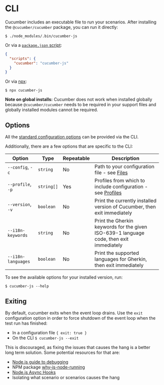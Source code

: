 # CLI

Cucumber includes an executable file to run your scenarios. After installing the `@cucumber/cucumber` package, you can run it directly:

``` shell
$ ./node_modules/.bin/cucumber-js
```

Or via a [`package.json` script](https://docs.npmjs.com/cli/v8/using-npm/scripts):

```json
{
  "scripts": {
    "cucumber": "cucumber-js"
  }
}
```

Or via [npx](https://docs.npmjs.com/cli/v8/commands/npx):

``` shell
$ npx cucumber-js
```

**Note on global installs:** Cucumber does not work when installed globally because `@cucumber/cucumber`
needs to be required in your support files and globally installed modules cannot be required.

## Options

All the [standard configuration options](./configuration.md#options) can be provided via the CLI.

Additionally, there are a few options that are specific to the CLI:

| Option             | Type       | Repeatable | Description                                                                             |
|--------------------|------------|------------|-----------------------------------------------------------------------------------------|
| `--config`, `-c`   | `string`   | No         | Path to your configuration file - see [Files](./configuration.md#files)                 |
| `--profile`, `-p`  | `string[]` | Yes        | Profiles from which to include configuration - see [Profiles](./profiles.md)            |
| `--version`, `-v`  | `boolean`  | No         | Print the currently installed version of Cucumber, then exit immediately                |
| `--i18n-keywords`  | `string`   | No         | Print the Gherkin keywords for the given ISO-639-1 language code, then exit immediately |
| `--i18n-languages` | `boolean`  | No         | Print the supported languages for Gherkin, then exit immediately                        |

To see the available options for your installed version, run:

```shell
$ cucumber-js --help
```

## Exiting

By default, cucumber exits when the event loop drains. Use the `exit` configuration option in order to force shutdown of the event loop when the test run has finished:

- In a configuration file `{ exit: true }`
- On the CLI `$ cucumber-js --exit`

This is discouraged, as fixing the issues that causes the hang is a better long term solution. Some potential resources for that are:
* [Node.js guide to debugging](https://nodejs.org/en/docs/inspector/)
* NPM package [why-is-node-running](https://www.npmjs.com/package/why-is-node-running)
* [Node.js Async Hooks](https://nodejs.org/dist/latest-v8.x/docs/api/async_hooks.html)
* Isolating what scenario or scenarios causes the hang
